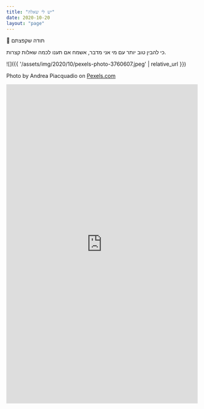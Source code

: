 ```yaml
---
title: "יש לי שאלה"
date: 2020-10-20
layout: "page"
---
```


👋 תודה שקפצתם

כי להבין טוב יותר עם מי אני מדבר, אשמח אם תענו לכמה שאלות קצרות.

![]({{ '/assets/img/2020/10/pexels-photo-3760607.jpeg' | relative_url }})

Photo by Andrea Piacquadio on [Pexels.com](https://www.pexels.com/photo/pensive-ethnic-man-listening-to-answer-in-paper-cup-phone-3760607/)

<iframe src="https://docs.google.com/forms/d/e/1FAIpQLScpQQFZTC-Iog5h_oWxq_nQVqhrb8cpZK9nssBZoMtq0dSERw/viewform?embedded=true" frameborder="0" width="640" height="839" marginheight="0" marginwidth="0" allowfullscreen="true" mozallowfullscreen="true" webkitallowfullscreen="true" style="max-width: 100%; max-height: 1462px;"></iframe>
